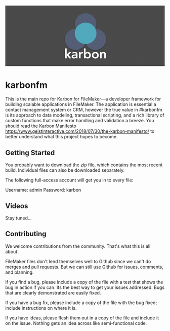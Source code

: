 ![Logo](KarbonLogo.png "Logo Title Text 1")

# karbonfm
This is the main repo for Karbon for FileMaker—a developer framework for building scalable applications in FileMaker. The application is essential a contact management system or CRM, however the true value in #karbonfm is its approach to data modeling, transactional scripting, and a rich library of custom functions that make error handling and validation a breeze. You should read the Karbon Manifesto https://www.geistinteractive.com/2018/07/30/the-karbon-manifesto/ to better understand what this project hopes to become.

## Getting Started

You probably want to download the zip file, which contains the most recent build. Individual files can also be downloaded separately.

The following full-access account will get you in to every file: 

Username: admin
Password: karbon

## Videos

Stay tuned…

## Contributing

We welcome contributions from the community. That's what this is all about.

FileMaker files don't lend themselves well to Github since we can't do merges and pull requests. But we can still use Github for issues, comments, and planning.

If you find a bug, please include a copy of the file with a test that shows the bug in action if you can. Its the best way to get your issues addressed. Bugs that are clearly demonstrated are easily fixed.

If you have a bug fix, please include a copy of the file with the bug fixed; include instructions on where it is.

If you have ideas, please flesh them out in a copy of the file and include it on the issue. Nothing gets an idea across like semi-functional code.
